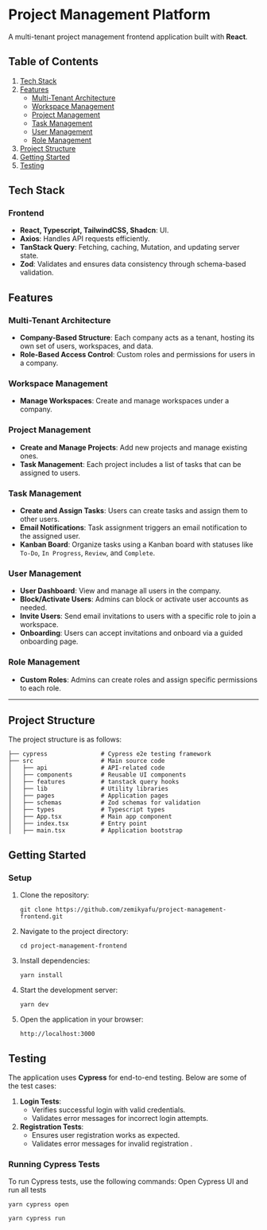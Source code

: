 # Project Management Platform

A multi-tenant project management frontend application built with **React**.

## Table of Contents

1. [Tech Stack](#tech-stack)
2. [Features](#features)
   - [Multi-Tenant Architecture](#multi-tenant-architecture)
   - [Workspace Management](#workspace-management)
   - [Project Management](#project-management)
   - [Task Management](#task-management)
   - [User Management](#user-management)
   - [Role Management](#role-management)
3. [Project Structure](#project-structure)
4. [Getting Started](#getting-started)
5. [Testing](#testing)

## Tech Stack

### Frontend

- **React, Typescript, TailwindCSS, Shadcn**: UI.
- **Axios**: Handles API requests efficiently.
- **TanStack Query**: Fetching, caching, Mutation, and updating server state.
- **Zod**: Validates and ensures data consistency through schema-based validation.

## Features

### Multi-Tenant Architecture

- **Company-Based Structure**: Each company acts as a tenant, hosting its own set of users, workspaces, and data.
- **Role-Based Access Control**: Custom roles and permissions for users in a company.

### Workspace Management

- **Manage Workspaces**: Create and manage workspaces under a company.

### Project Management

- **Create and Manage Projects**: Add new projects and manage existing ones.
- **Task Management**: Each project includes a list of tasks that can be assigned to users.

### Task Management

- **Create and Assign Tasks**: Users can create tasks and assign them to other users.
- **Email Notifications**: Task assignment triggers an email notification to the assigned user.
- **Kanban Board**: Organize tasks using a Kanban board with statuses like `To-Do`, `In Progress`, `Review`, and `Complete`.

### User Management

- **User Dashboard**: View and manage all users in the company.
- **Block/Activate Users**: Admins can block or activate user accounts as needed.
- **Invite Users**: Send email invitations to users with a specific role to join a workspace.
- **Onboarding**: Users can accept invitations and onboard via a guided onboarding page.

### Role Management

- **Custom Roles**: Admins can create roles and assign specific permissions to each role.

---

## Project Structure

The project structure is as follows:

```
├── cypress               # Cypress e2e testing framework
├── src                   # Main source code
│   ├── api               # API-related code
│   ├── components        # Reusable UI components
│   ├── features          # tanstack query hooks
│   ├── lib               # Utility libraries
│   ├── pages             # Application pages
│   ├── schemas           # Zod schemas for validation
│   ├── types             # Typescript types
│   ├── App.tsx           # Main app component
│   ├── index.tsx         # Entry point
│   ├── main.tsx          # Application bootstrap

```

## Getting Started

### Setup

1. Clone the repository:
   ```
   git clone https://github.com/zemikyafu/project-management-frontend.git
   ```
2. Navigate to the project directory:
   ```
   cd project-management-frontend
   ```
3. Install dependencies:
   ```
   yarn install
   ```
4. Start the development server:
   ```
   yarn dev
   ```
5. Open the application in your browser:
   ```
   http://localhost:3000
   ```

## Testing

The application uses **Cypress** for end-to-end testing. Below are some of the test cases:

1. **Login Tests**:
   - Verifies successful login with valid credentials.
   - Validates error messages for incorrect login attempts.
2. **Registration Tests**:
   - Ensures user registration works as expected.
   - Validates error messages for invalid registration .

### Running Cypress Tests

To run Cypress tests, use the following commands:
Open Cypress UI and run all tests

```
yarn cypress open

yarn cypress run
```

